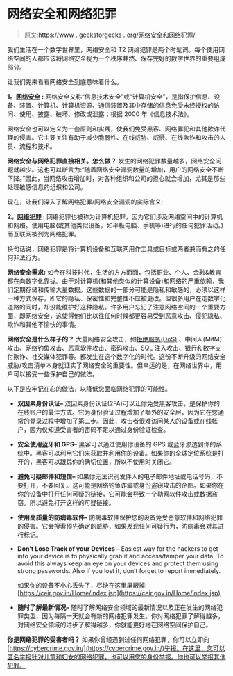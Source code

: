 # 网络安全和网络犯罪

> 原文:[https://www . geeksforgeeks . org/网络安全和网络犯罪/](https://www.geeksforgeeks.org/cyber-security-and-cyber-crimes/)

我们生活在一个数字世界里，网络安全和 T2 网络犯罪是两个时髦词。每个使用网络空间的人都应该将网络安全视为一个秩序井然、保存完好的数字世界的重要组成部分。

让我们先来看看网络安全到底意味着什么。

**1。[网络安全](https://www.geeksforgeeks.org/cyber-system-security/) :**
网络安全又称“信息技术安全”或“计算机安全”，是指保护信息、设备、装置、计算机、计算机资源、通信装置及其中存储的信息免受未经授权的访问、使用、披露、破坏、修改或泄露；根据 2000 年《信息技术法》。

网络安全也可以定义为一套原则和实践，使我们免受黑客、网络罪犯和其他欺诈代理的侵害。它主要关注有助于减少脆弱性、在线威胁、威慑、在线欺诈和攻击的人员、流程和技术。

**网络安全与网络犯罪直接相关。怎么做？**
发生的网络犯罪数量越多，网络安全问题就越少。这也可以断言为:“随着网络安全漏洞数量的增加，用户的网络安全不断下降。”因此，当网络攻击增加时，对各种组织和公司的担心就会增加，尤其是那些处理敏感信息的组织和公司。

现在，让我们深入了解网络犯罪/网络安全漏洞的实际含义:

**2。[网络犯罪](https://www.geeksforgeeks.org/cyber-crime/) :**
网络犯罪也被称为计算机犯罪，因为它们涉及网络空间中的计算机和网络。使用电脑(或其他类似设备，如平板电脑、手机等)进行的任何犯罪活动。)而互联网被列为网络犯罪。

换句话说，网络犯罪是将计算机设备和互联网用作工具或目标或两者兼而有之的任何非法行为。

**网络安全需求:**
如今在科技时代，生活的方方面面，包括职业、个人、金融&教育都在向数字化靠拢。由于对计算机(和其他类似的计算设备)和网络的严重依赖，我们定期存储和传输大量数据。这些数据的一部分可能是隐私和敏感的，必须以这样一种方式保存，即它的隐私、保密性和完整性不应被更改。但很多用户在走数字化道路的同时，却没能维护好这种隐私。许多用户忘记了注意网络空间的一个重要方面，即网络安全，这使得他们比以往任何时候都更容易受到恶意攻击、侵犯隐私、欺诈和其他不愉快的事情。

**网络安全是什么样子的？**
大量网络安全攻击，如[拒绝服务(DoS)](https://www.geeksforgeeks.org/deniel-service-prevention/) 、中间人(MitM)攻击、网络钓鱼攻击、恶意软件攻击、密码攻击、SQL 注入攻击、银行和数字支付欺诈、社交媒体犯罪等。都发生在这个数字化的时代。这份不断升级的网络安全威胁/攻击清单本身就证实了网络安全的重要性。但幸运的是，在网络世界中，用户可以接受一些保护自己的做法。

以下是应牢记在心的做法，以降低您面临网络犯罪的可能性。

*   **双因素身份认证–**
    双因素身份认证(2FA)可以让你免受黑客攻击，是保护你的在线账户的最佳方式。它为身份验证过程增加了额外的安全层，因为它在您通常的登录过程中增加了第二步。因此，攻击者很难访问某人的设备或在线帐户，因为仅知道受害者的密码不足以通过身份验证检查。
*   **安全使用蓝牙和 GPS–**
    黑客可以通过使用你设备的 GPS 或蓝牙渗透到你的系统中。黑客可以利用它们来获取并利用你的设备。如果你的全球定位系统是打开的，黑客可以跟踪你的确切位置，所以不使用时关闭它。
*   **避免可疑邮件和短信–**
    如果你无法识别发件人的电子邮件地址或电话号码，不要打开，不要回复。这可能是网络钓鱼诈骗或身份盗窃攻击的企图。如果你在你的设备中打开任何可疑的链接，它可能会导致一个勒索软件攻击或数据盗窃。所以避免打开这样的可疑链接。
*   **使用高质量的防病毒软件–**
    防病毒软件保护您的设备免受恶意软件和网络犯罪的侵害。它会搜索预先确定的威胁，如果发现任何可疑行为，防病毒会对其进行标记。
*   **Don’t Lose Track of your Devices –**
    Easiest way for the hackers to get into your device is to physically grab it and access/tamper your data. To avoid this always keep an eye on your devices and protect them using strong passwords. Also if you lost it, don’t forget to report immediately.

    如果你的设备不小心丢失了，尽快在这里屏蔽掉:[https://ceir.gov.in/Home/index.jsp](https://ceir.gov.in/Home/index.jsp)

*   **随时了解最新情况–**
    随时了解网络安全领域的最新情况以及正在发生的网络犯罪类型，因为每隔一天就会有新的网络犯罪发生。你对网络犯罪了解得越多，对网络安全领域的进步了解得越多，你就能更好地在网络空间保护自己。

**你是网络犯罪的受害者吗？**
如果你曾经遇到过任何网络犯罪，你可以立即向[https://cybercrime.gov.in/](https://cybercrime.gov.in/)举报。在这里，您可以匿名举报针对儿童和妇女的网络犯罪，也可以用您的身份举报。你也可以举报其他犯罪。